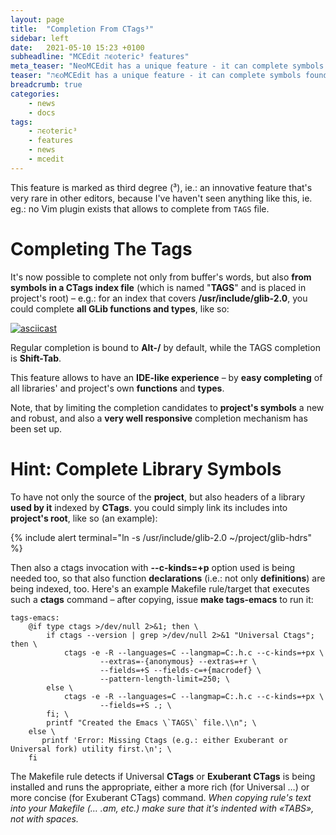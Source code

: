 ```yaml
---
layout: page
title:  "Completion From CTags³"
sidebar: left
date:   2021-05-10 15:23 +0100
subheadline: "MCEdit הϵѻteric³ features"
meta_teaser: "NeoMCEdit has a unique feature - it can complete symbols found in CTags index – the project's symbols like function and variable names. You can use it to easily recall functions declared in libraries used by the project, and not only."
teaser: "הϵѻMCEdit has a unique feature - it can complete symbols found in CTags index – the project's symbols like function and variable names. You can use it to easily recall functions declared in libraries used by the project, and not only."
breadcrumb: true
categories: 
    - news
    - docs
tags:
    - הϵѻteric³
    - features
    - news
    - mcedit
---
```


This feature is marked as third degree (³), ie.: an innovative 
feature that's very rare in other editors, because I've haven't
seen anything like this, ie. eg.: no Vim plugin exists that allows
to complete from `TAGS` file.

# Completing The Tags

It's now possible to complete not only from buffer's words, but
also **from symbols in a CTags index file** (which is named
"**TAGS**" and is placed in project's root) – e.g.: for an
index  that covers **/usr/include/glib-2.0**, you could
complete **all GLib functions and types**, like so:

[![asciicast](https://asciinema.org/a/cp4I3tFfKrLNS9SME7XE2w6Nk.svg)](https://asciinema.org/a/cp4I3tFfKrLNS9SME7XE2w6Nk)

Regular completion is bound to **Alt-/** by default, while the
TAGS completion is **Shift-Tab**.

This feature allows to have an **IDE-like experience** – by **easy
completing** of all libraries' and project's own **functions** and
**types**. 

Note, that by limiting the completion candidates to **project's
symbols** a new and robust, and also a **very well responsive**
completion mechanism has been set up.    

# Hint: Complete Library Symbols

To have not only the source of the **project**, but also headers
of a library **used by it** indexed by **CTags**. you could simply
link its includes into **project's root**, like so (an example):

{% include alert terminal="ln -s /usr/include/glib-2.0 ~/project/glib-hdrs" %}

Then also a ctags invocation with **--c-kinds=+p** option used
is being needed too, so that also function **declarations**
(i.e.: not only **definitions**) are being indexed, too.
Here's an example Makefile rule/target that executes such a
**ctags** command – after copying, issue **make tags-emacs**
to run it:

    tags-emacs:
        @if type ctags >/dev/null 2>&1; then \
            if ctags --version | grep >/dev/null 2>&1 "Universal Ctags"; then \
                ctags -e -R --languages=C --langmap=C:.h.c --c-kinds=+px \
                        --extras=-{anonymous} --extras=+r \
                        --fields=+S --fields-c=+{macrodef} \
                        --pattern-length-limit=250; \
            else \
                ctags -e -R --languages=C --langmap=C:.h.c --c-kinds=+px \
                        --fields=+S .; \
            fi; \
            printf "Created the Emacs \`TAGS\` file.\\n"; \
        else \
           printf 'Error: Missing Ctags (e.g.: either Exuberant or Universal fork) utility first.\n'; \
        fi

The Makefile rule detects if Universal **CTags** or **Exuberant
CTags** is being installed and runs the appropriate, either a more
rich (for Universal …) or more concise (for Exuberant CTags)
command. *When copying rule's text into your Makefile (…  .am,
etc.) make sure that it's indented with «TABS», not with spaces.*
